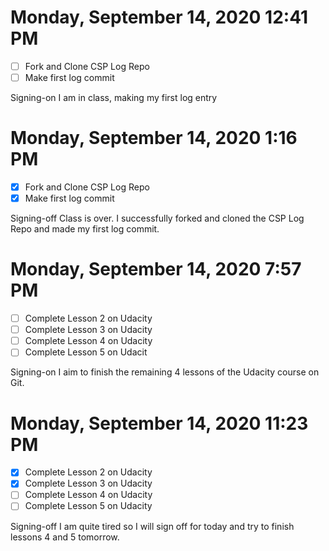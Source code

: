 # Monday, September 14, 2020 12:41 PM
- [ ] Fork and Clone CSP Log Repo
- [ ] Make first log commit

Signing-on I am in class, making my first log entry

# Monday, September 14, 2020 1:16 PM
- [X] Fork and Clone CSP Log Repo
- [X] Make first log commit

Signing-off Class is over. I successfully forked and cloned the CSP Log Repo and made my first log commit.

# Monday, September 14, 2020 7:57 PM
- [ ] Complete Lesson 2 on Udacity
- [ ] Complete Lesson 3 on Udacity
- [ ] Complete Lesson 4 on Udacity
- [ ] Complete Lesson 5 on Udacit

Signing-on I aim to finish the remaining 4 lessons of the Udacity course on Git. 

# Monday, September 14, 2020 11:23 PM
- [X] Complete Lesson 2 on Udacity
- [X] Complete Lesson 3 on Udacity
- [ ] Complete Lesson 4 on Udacity
- [ ] Complete Lesson 5 on Udacity

Signing-off I am quite tired so I will sign off for today and try to finish lessons 4 and 5 tomorrow. 